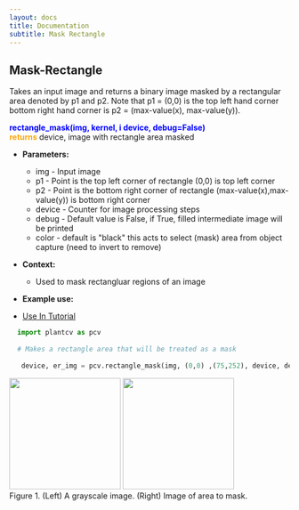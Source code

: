 ```yaml
---
layout: docs
title: Documentation
subtitle: Mask Rectangle
---
```


## Mask-Rectangle

Takes an input image and returns a binary image masked by a rectangular area denoted by p1 and p2. Note that p1 = (0,0) is the top left hand corner bottom right hand corner is p2 = (max-value(x), max-value(y)).

<font color='blue'>**rectangle_mask(img, kernel, i device, debug=False)**</font><br>
<font color='orange'>**returns**</font> device, image with rectangle area masked

    
- **Parameters:**   
  - img - Input image
  - p1 - Point is the top left corner of rectangle (0,0) is top left corner
  - p2 - Point is the bottom right corner of rectangle (max-value(x),max-value(y)) is bottom right corner
  - device - Counter for image processing steps
  - debug - Default value is False, if True, filled intermediate image will be printed
  - color - default is "black" this acts to select (mask) area from object capture (need to invert to remove)

- **Context:**  
  - Used to mask rectangluar regions of an image

- **Example use:**  

 - [Use In Tutorial](http://plantcv.danforthcenter.org/pages/documentation/function_docs/vis_tutorial.html)
 
  ```python
    import plantcv as pcv
    
    # Makes a rectangle area that will be treated as a mask
    
     device, er_img = pcv.rectangle_mask(img, (0,0) ,(75,252), device, debug=True, color="black")

  ```
  <a href="{{site.baseurl}}/img/documentation_images/mask_rectangle/21_bmasked.png" target="_blank"><img src="{{site.baseurl}}/img/documentation_images/mask_rectangle/21_bmasked.png" width="200"></a>   <a href="{{site.baseurl}}/img/documentation_images/mask_rectangle/23_roi.png" target="_blank"><img src="{{site.baseurl}}/img/documentation_images/mask_rectangle/23_roi.png" width="200"></a><br> 
  Figure 1. (Left) A grayscale image. (Right) Image of area to mask.   
 

